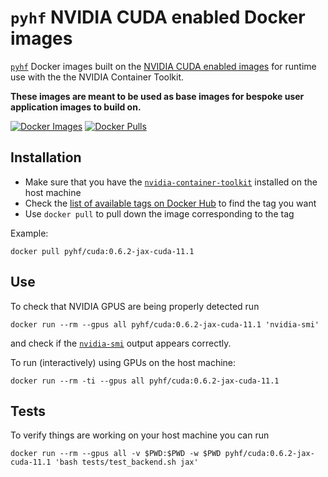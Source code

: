# `pyhf` NVIDIA CUDA enabled Docker images


[`pyhf`](https://pyhf.readthedocs.io/) Docker images built on the [NVIDIA CUDA enabled images](https://github.com/NVIDIA/nvidia-docker) for runtime use with the the NVIDIA Container Toolkit.

**These images are meant to be used as base images for bespoke user application images to build on.**

[![Docker Images](https://github.com/pyhf/cuda-images/actions/workflows/docker.yml/badge.svg?branch=main)](https://github.com/pyhf/cuda-images/actions/workflows/docker.yml?query=branch%3Amain)
[![Docker Pulls](https://img.shields.io/docker/pulls/pyhf/cuda.svg)](https://hub.docker.com/r/pyhf/cuda/)


## Installation

- Make sure that you have the [`nvidia-container-toolkit`](https://github.com/NVIDIA/nvidia-docker) installed on the host machine
- Check the [list of available tags on Docker Hub](https://hub.docker.com/r/pyhf/cuda/tags?page=1) to find the tag you want
- Use `docker pull` to pull down the image corresponding to the tag

Example:

```
docker pull pyhf/cuda:0.6.2-jax-cuda-11.1
```

## Use

To check that NVIDIA GPUS are being properly detected run

```
docker run --rm --gpus all pyhf/cuda:0.6.2-jax-cuda-11.1 'nvidia-smi'
```

and check if the [`nvidia-smi`](https://developer.nvidia.com/nvidia-system-management-interface) output appears correctly.

To run (interactively) using GPUs on the host machine:

```
docker run --rm -ti --gpus all pyhf/cuda:0.6.2-jax-cuda-11.1
```

## Tests

To verify things are working on your host machine you can run

```
docker run --rm --gpus all -v $PWD:$PWD -w $PWD pyhf/cuda:0.6.2-jax-cuda-11.1 'bash tests/test_backend.sh jax'
```
